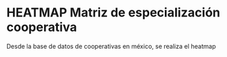 # HEATMAP Matriz de especialización cooperativa
 Desde la base de datos de cooperativas en méxico, se realiza el heatmap
